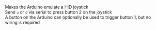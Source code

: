 Makes the Arduino emulate a HID joystick  
Send `u` or `d` via serial to press button 2 on the joystick  
A button on the Arduino can optionally be used to trigger button 1, but no wiring is required  
